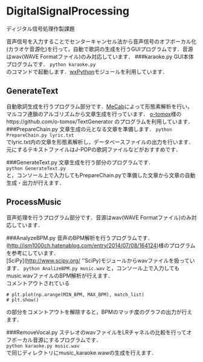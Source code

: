 # DigitalSignalProcessing
ディジタル信号処理作製課題

音声信号を入力することでセンターキャンセル法から音声信号のオフボーカル化(カラオケ音源化)を行って，自動で歌詞の生成を行うGUIプログラムです．音源はwav(WAVE Formatファイル)のみ対応しています．
###karaoke.py
GUI本体プログラムです．
`python karaoke.py`  
のコマンドで起動します．[wxPython](http://www.wxpython.org/)モジュールを利用しています．

## GenerateText
自動歌詞生成を行うプログラム部分です．[MeCab](http://mecab.googlecode.com/svn/trunk/mecab/doc/index.html?sess=3f6a4f9896295ef2480fa2482de521f6)によって形態素解析を行い，マルコフ連鎖のアルゴリズムから文章生成を行っています．
[o-tomox](https://github.com/o-tomox)様のhttps://github.com/o-tomox/TextGenerator のプログラムを利用しています．
###PrepareChain.py
文章生成の元となる文章を準備します．
`python PrepareChain.py lyric.txt`  
でlyric.txt内の文章を形態素解析し，データベースファイルの出力を行います．  
元にするテキストファイルはJ-POPの歌詞ファイルなどがおすすめです．

###GenerateText.py
文章生成を行う部分のプログラムです．  
`python GenerateText.py`  
と，コンソール上で入力してもPrepareChain.pyで準備した文章から文章の自動生成・出力が行えます．

## ProcessMusic
音声処理を行うプログラム部分です．音源はwav(WAVE Formatファイル)のみ対応しています．

###AnalyzeBPM.py
音声のBPM解析を行うプログラムです．(http://ism1000ch.hatenablog.com/entry/2014/07/08/164124)様のプログラムを参考にしています．  
[SciPy](http://www.scipy.org/ ''SciPy)モジュールからwavファイルを扱っています．
`python AnalizeBPM.py music.wav` 
と，コンソール上で入力してもmusic.wavファイルのBPM解析が行えます．  
コメントアウトされている
```
# plt.plot(np.arange(MIN_BPM, MAX_BPM), match_list)  
# plt.show()
```
の部分をコメントアウトを解除すると，BPMのマッチ度のグラフの出力が行えます．

###RemoveVocal.py
ステレオのwavファイルをLRチャネルの比較を行ってオフボーカル音源にするプログラムです．  
`python karaoke.py music.wav`  
で同じディレクトリにmusic_karaoke.wawの生成を行えます．  